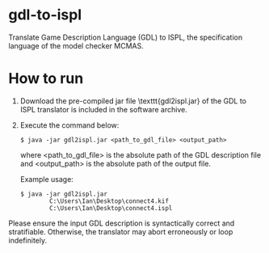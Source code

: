# gdl-to-ispl
Translate Game Description Language (GDL) to ISPL, the specification language of the model checker MCMAS.

# How to run
1. Download the pre-compiled jar file \texttt{gdl2ispl.jar} of the GDL to ISPL translator is included in the software archive. 
2. Execute the command below:
   ```
   $ java -jar gdl2ispl.jar <path_to_gdl_file> <output_path>
   ```
   where <path\_to\_gdl\_file> is the absolute path of the GDL description file and <output\_path> is the absolute path of the output file. 

   Example usage:
   ```
   $ java -jar gdl2ispl.jar
           C:\Users\Ian\Desktop\connect4.kif
           C:\Users\Ian\Desktop\connect4.ispl
   ```

Please ensure the input GDL description is syntactically correct and stratifiable. Otherwise, the translator may abort erroneously or loop indefinitely.


